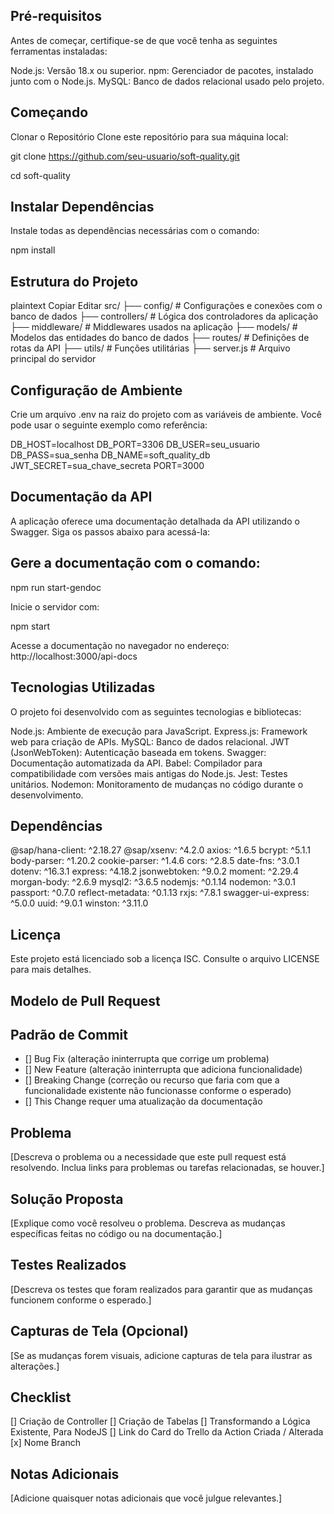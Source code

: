 ## Pré-requisitos
Antes de começar, certifique-se de que você tenha as seguintes ferramentas instaladas:

Node.js: Versão 18.x ou superior.
npm: Gerenciador de pacotes, instalado junto com o Node.js.
MySQL: Banco de dados relacional usado pelo projeto.

## Começando
Clonar o Repositório
Clone este repositório para sua máquina local:

git clone https://github.com/seu-usuario/soft-quality.git

cd soft-quality

## Instalar Dependências
Instale todas as dependências necessárias com o comando:

npm install


## Estrutura do Projeto
plaintext
Copiar
Editar
src/
├── config/         # Configurações e conexões com o banco de dados
├── controllers/    # Lógica dos controladores da aplicação
├── middleware/     # Middlewares usados na aplicação
├── models/         # Modelos das entidades do banco de dados
├── routes/         # Definições de rotas da API
├── utils/          # Funções utilitárias
├── server.js       # Arquivo principal do servidor


## Configuração de Ambiente
Crie um arquivo .env na raiz do projeto com as variáveis de ambiente. Você pode usar o seguinte exemplo como referência:

DB_HOST=localhost
DB_PORT=3306
DB_USER=seu_usuario
DB_PASS=sua_senha
DB_NAME=soft_quality_db
JWT_SECRET=sua_chave_secreta
PORT=3000

## Documentação da API
A aplicação oferece uma documentação detalhada da API utilizando o Swagger. Siga os passos abaixo para acessá-la:

## Gere a documentação com o comando:

npm run start-gendoc

Inicie o servidor com:

npm start

Acesse a documentação no navegador no endereço:
http://localhost:3000/api-docs


## Tecnologias Utilizadas
O projeto foi desenvolvido com as seguintes tecnologias e bibliotecas:

Node.js: Ambiente de execução para JavaScript.
Express.js: Framework web para criação de APIs.
MySQL: Banco de dados relacional.
JWT (JsonWebToken): Autenticação baseada em tokens.
Swagger: Documentação automatizada da API.
Babel: Compilador para compatibilidade com versões mais antigas do Node.js.
Jest: Testes unitários.
Nodemon: Monitoramento de mudanças no código durante o desenvolvimento.

## Dependências
@sap/hana-client: ^2.18.27
@sap/xsenv: ^4.2.0
axios: ^1.6.5
bcrypt: ^5.1.1
body-parser: ^1.20.2
cookie-parser: ^1.4.6
cors: ^2.8.5
date-fns: ^3.0.1
dotenv: ^16.3.1
express: ^4.18.2
jsonwebtoken: ^9.0.2
moment: ^2.29.4
morgan-body: ^2.6.9
mysql2: ^3.6.5
nodemjs: ^0.1.14
nodemon: ^3.0.1
passport: ^0.7.0
reflect-metadata: ^0.1.13
rxjs: ^7.8.1
swagger-ui-express: ^5.0.0
uuid: ^9.0.1
winston: ^3.11.0

## Licença
Este projeto está licenciado sob a licença ISC. Consulte o arquivo LICENSE para mais detalhes.


## Modelo de Pull Request ##

## Padrão de Commit ##
- [] Bug Fix (alteração ininterrupta que corrige um problema)
- [] New Feature (alteração ininterrupta que adiciona funcionalidade)
- [] Breaking Change (correção ou recurso que faria com que a funcionalidade existente não funcionasse conforme o esperado)
- [] This Change requer uma atualização da documentação

## Problema ##
[Descreva o problema ou a necessidade que este pull request está resolvendo. Inclua links para problemas ou tarefas relacionadas, se houver.]

## Solução Proposta ##
[Explique como você resolveu o problema. Descreva as mudanças específicas feitas no código ou na documentação.]

## Testes Realizados ##
[Descreva os testes que foram realizados para garantir que as mudanças funcionem conforme o esperado.]

## Capturas de Tela (Opcional)
[Se as mudanças forem visuais, adicione capturas de tela para ilustrar as alterações.]

## Checklist
 [] Criação de Controller
 [] Criação de Tabelas
 [] Transformando a Lógica Existente, Para NodeJS
 [] Link do Card do Trello da Action Criada / Alterada
[x] Nome Branch


## Notas Adicionais
[Adicione quaisquer notas adicionais que você julgue relevantes.]